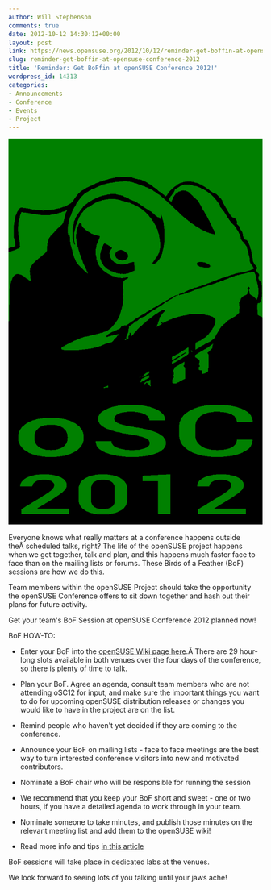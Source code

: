 ```yaml
---
author: Will Stephenson
comments: true
date: 2012-10-12 14:30:12+00:00
layout: post
link: https://news.opensuse.org/2012/10/12/reminder-get-boffin-at-opensuse-conference-2012/
slug: reminder-get-boffin-at-opensuse-conference-2012
title: 'Reminder: Get BoFfin at openSUSE Conference 2012!'
wordpress_id: 14313
categories:
- Announcements
- Conference
- Events
- Project
---
```


![oSC 12 Logo](/wp-content/uploads/2012/10/oSC3-Logo2.png)

Everyone knows what really matters at a conference happens outside theÂ scheduled talks, right? The life of the openSUSE project happens when we get together, talk and plan, and this happens much faster face to face than on the mailing lists or forums. These Birds of a Feather (BoF) sessions are how we do this.

Team members within the openSUSE Project should take the opportunity the openSUSE Conference offers to sit down together and hash out their plans for future activity.

Get your team's BoF Session at openSUSE Conference 2012 planned now!<!-- more -->

BoF HOW-TO:



	
  * Enter your BoF into the [openSUSE Wiki page here](http://en.opensuse.org/openSUSE:Conference_BoF_sessions).Â There are 29 hour-long slots available in both venues over the four days of the conference, so there is plenty of time to talk.

	
  * Plan your BoF. Agree an agenda, consult team members who are not attending oSC12 for input, and make sure the important things you want to do for upcoming openSUSE distribution releases or changes you would like to have in the project are on the list.

	
  * Remind people who haven't yet decided if they are coming to the conference.

	
  * Announce your BoF on mailing lists - face to face meetings are the best way to turn interested conference visitors into new and motivated contributors.

	
  * Nominate a BoF chair who will be responsible for running the session

	
  * We recommend that you keep your BoF short and sweet - one or two hours, if you have a detailed agenda to work through in your team.

	
  * Nominate someone to take minutes, and publish those minutes on the relevant meeting list and add them to the openSUSE wiki!

	
  * Read more info and tips [in this article](http://news.opensuse.org/2012/10/03/osc-2012-bof-sessions-can-be-scheduled/)


BoF sessions will take place in dedicated labs at the venues.

We look forward to seeing lots of you talking until your jaws ache!
